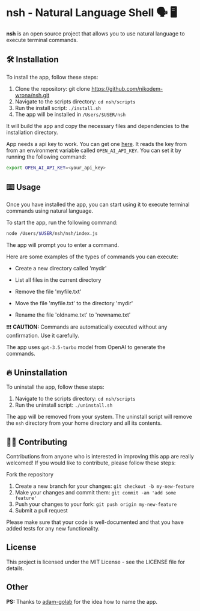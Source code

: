 # nsh - Natural Language Shell 🗣️ 🖥️ 
__nsh__  is an open source project that allows you to use natural language to execute terminal commands.

## 🛠️ Installation
To install the app, follow these steps:

1. Clone the repository: git clone https://github.com/nikodem-wrona/nsh.git
2. Navigate to the scripts directory: `cd nsh/scripts`
3. Run the install script: `./install.sh`
4. The app will be installed in `/Users/$USER/nsh`

It will build the app and copy the necessary files and dependencies to the installation directory.

App needs a api key to work. You can get one [here](https://platform.openai.com/account/api-keys). It reads the key from from an environment variable called `OPEN_AI_API_KEY`. You can set it by running the following command:

```bash
export OPEN_AI_API_KEY=<your_api_key>
```

## ⌨️ Usage
Once you have installed the app, you can start using it to execute terminal commands using natural language.

To start the app, run the following command:

```bash
node /Users/$USER/nsh/nsh/index.js
```

The app will prompt you to enter a command.

Here are some examples of the types of commands you can execute:

- Create a new directory called 'mydir'

- List all files in the current directory
- Remove the file 'myfile.txt'
- Move the file 'myfile.txt' to the directory 'mydir'
- Rename the file 'oldname.txt' to 'newname.txt'

❗❗❗ __CAUTION:__ Commands are automatically executed without any confirmation. Use it carefully.

The app uses `gpt-3.5-turbo` model from OpenAI to generate the commands.

## 🔥 Uninstallation
To uninstall the app, follow these steps:

1. Navigate to the scripts directory: `cd nsh/scripts`
2. Run the uninstall script: `./uninstall.sh`

The app will be removed from your system.
The uninstall script will remove the `nsh` directory from your home directory and all its contents.

## 👨‍💻 Contributing
Contributions from anyone who is interested in improving this app are really welcomed! If you would like to contribute, please follow these steps:

Fork the repository

1. Create a new branch for your changes: `git checkout -b my-new-feature`
2. Make your changes and commit them: `git commit -am 'add some feature'`
3. Push your changes to your fork: `git push origin my-new-feature`
4. Submit a pull request

Please make sure that your code is well-documented and that you have added tests for any new functionality.

## License
This project is licensed under the MIT License - see the LICENSE file for details.

## Other

__PS:__ Thanks to [adam-golab](https://github.com/adam-golab) for the idea how to name the app.
